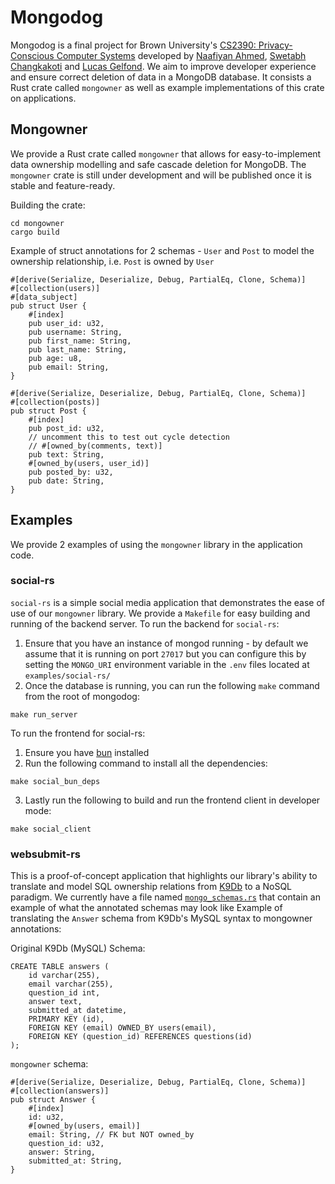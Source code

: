 # Mongodog
Mongodog is a final project for Brown University's [CS2390: Privacy-Conscious Computer Systems](https://cs.brown.edu/courses/csci2390/2023/index.html) developed by [Naafiyan Ahmed](https://github.com/naafiyan), [Swetabh Changkakoti](https://github.com/swetabhch) and [Lucas Gelfond](https://github.com/lucasgelfond). We aim to improve developer experience and ensure correct deletion of data in a MongoDB database. It consists a Rust crate called `mongowner` as well as example implementations of this crate on applications.

## Mongowner
We provide a Rust crate called `mongowner` that allows for easy-to-implement data ownership modelling and safe cascade deletion for MongoDB. The `mongowner` crate is still under development and will be published once it is stable and feature-ready.

Building the crate:
```
cd mongowner
cargo build
```

Example of struct annotations for 2 schemas - `User` and `Post` to model the ownership relationship, i.e. `Post` is owned by `User`
```
#[derive(Serialize, Deserialize, Debug, PartialEq, Clone, Schema)]
#[collection(users)]
#[data_subject]
pub struct User {
    #[index]
    pub user_id: u32,
    pub username: String,
    pub first_name: String,
    pub last_name: String,
    pub age: u8,
    pub email: String,
}
```
```
#[derive(Serialize, Deserialize, Debug, PartialEq, Clone, Schema)]
#[collection(posts)]
pub struct Post {
    #[index]
    pub post_id: u32,
    // uncomment this to test out cycle detection
    // #[owned_by(comments, text)]
    pub text: String,
    #[owned_by(users, user_id)]
    pub posted_by: u32,
    pub date: String,
}
```

## Examples
We provide 2 examples of using the `mongowner` library in the application code.

### social-rs
`social-rs` is a simple social media application that demonstrates the ease of use of our `mongowner` library. We provide a `Makefile` for easy building and running of the backend server. To run the backend for `social-rs`:
1) Ensure that you have an instance of mongod running - by default we assume that it is running on port `27017` but you can configure this by setting the `MONGO_URI` environment variable in the `.env` files located at `examples/social-rs/`
2) Once the database is running, you can run the following `make` command from the root of mongodog:
```
make run_server
```

To run the frontend for social-rs:
1) Ensure you have [bun](https://bun.sh/) installed
2) Run the following command to install all the dependencies:
```
make social_bun_deps
```
3) Lastly run the following to build and run the frontend client in developer mode:
```
make social_client
```

### websubmit-rs
This is a proof-of-concept application that highlights our library's ability to translate and model SQL ownership relations from [K9Db](https://github.com/brownsys/K9db/) to a NoSQL paradigm. We currently have a file named [`mongo_schemas.rs`](https://github.com/naafiyan/mongodog/blob/main/examples/websubmit-rs/src/mongo_schema.rs) that contain an example of what the annotated schemas may look like
Example of translating the `Answer` schema from K9Db's MySQL syntax to mongowner annotations:

Original K9Db (MySQL) Schema:
```
CREATE TABLE answers (
    id varchar(255),
    email varchar(255),
    question_id int,
    answer text,
    submitted_at datetime,
    PRIMARY KEY (id),
    FOREIGN KEY (email) OWNED_BY users(email),
    FOREIGN KEY (question_id) REFERENCES questions(id)
);
```

`mongowner` schema:
```
#[derive(Serialize, Deserialize, Debug, PartialEq, Clone, Schema)]
#[collection(answers)]
pub struct Answer {
    #[index]
    id: u32,
    #[owned_by(users, email)]
    email: String, // FK but NOT owned_by
    question_id: u32,
    answer: String,
    submitted_at: String,
}
```
